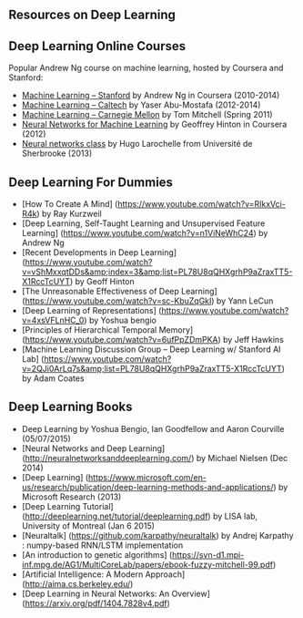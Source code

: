 ## Resources on Deep Learning

## Deep Learning Online Courses

Popular Andrew Ng course on machine learning, hosted by Coursera and Stanford:

* [Machine Learning – Stanford](https://class.coursera.org/ml-005) by Andrew Ng in Coursera (2010-2014)
* [Machine Learning – Caltech](http://work.caltech.edu/lectures.html) by Yaser Abu-Mostafa (2012-2014)
* [Machine Learning – Carnegie Mellon](http://www.cs.cmu.edu/~tom/10701_sp11/lectures.shtml) by Tom Mitchell (Spring 2011)
* [Neural Networks for Machine Learning](https://class.coursera.org/neuralnets-2012-001) by Geoffrey Hinton in Coursera (2012)
* [Neural networks class](https://www.youtube.com/playlist?list=PL6Xpj9I5qXYEcOhn7TqghAJ6NAPrNmUBH) by Hugo Larochelle from Université de Sherbrooke (2013)


## Deep Learning For Dummies
* [How To Create A Mind] (https://www.youtube.com/watch?v=RIkxVci-R4k) by Ray Kurzweil
* [Deep Learning, Self-Taught Learning and Unsupervised Feature Learning] (https://www.youtube.com/watch?v=n1ViNeWhC24) by Andrew Ng
* [Recent Developments in Deep Learning] (https://www.youtube.com/watch?v=vShMxxqtDDs&amp;index=3&amp;list=PL78U8qQHXgrhP9aZraxTT5-X1RccTcUYT) by Geoff Hinton
* [The Unreasonable Effectiveness of Deep Learning] (https://www.youtube.com/watch?v=sc-KbuZqGkI) by Yann LeCun
* [Deep Learning of Representations] (https://www.youtube.com/watch?v=4xsVFLnHC_0)  by Yoshua bengio
* [Principles of Hierarchical Temporal Memory] (https://www.youtube.com/watch?v=6ufPpZDmPKA) by Jeff Hawkins
* [Machine Learning Discussion Group – Deep Learning w/ Stanford AI Lab]  (https://www.youtube.com/watch?v=2QJi0ArLq7s&amp;list=PL78U8qQHXgrhP9aZraxTT5-X1RccTcUYT) by Adam Coates


## Deep Learning Books
* Deep Learning by Yoshua Bengio, Ian Goodfellow and Aaron Courville (05/07/2015)
* [Neural Networks and Deep Learning] (http://neuralnetworksanddeeplearning.com/) by Michael Nielsen (Dec 2014)
* [Deep Learning] (https://www.microsoft.com/en-us/research/publication/deep-learning-methods-and-applications/) by Microsoft Research (2013)
* [Deep Learning Tutorial] (http://deeplearning.net/tutorial/deeplearning.pdf) by LISA lab, University of Montreal (Jan 6 2015)
* [Neuraltalk] (https://github.com/karpathy/neuraltalk) by Andrej Karpathy : numpy-based RNN/LSTM implementation
* [An introduction to genetic algorithms] (https://svn-d1.mpi-inf.mpg.de/AG1/MultiCoreLab/papers/ebook-fuzzy-mitchell-99.pdf)
* [Artificial Intelligence: A Modern Approach] (http://aima.cs.berkeley.edu/)
* [Deep Learning in Neural Networks: An Overview] (https://arxiv.org/pdf/1404.7828v4.pdf)

